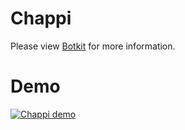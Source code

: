 # Chappi

Please view [Botkit](http://howdy.ai/botkit) for more information.

# Demo

[![Chappi demo](http://i.imgur.com/shgIToK.png)](https://www.youtube.com/watch?v=LbwmDUR3fsY)